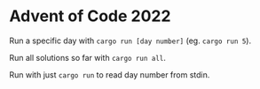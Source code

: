 # Advent of Code 2022

Run a specific day with `cargo run [day number]` (eg. `cargo run 5`).

Run all solutions so far with `cargo run all`.

Run with just `cargo run` to read day number from stdin.
